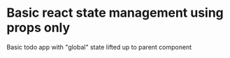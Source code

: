 # Basic react state management using props only

Basic todo app with "global" state lifted up to parent component
